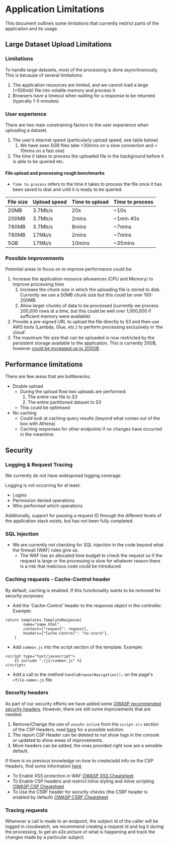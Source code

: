 # Application Limitations

This document outlines some limitations that currently restrict parts of the application and its usage.

## Large Dataset Upload Limitations

### Limitations

To handle large datasets, most of the processing is done asynchronously. This is because of several limitations:

1. The application resources are limited, and we cannot load a large (>500mb) file into volatile memory and process it
2. Browsers have a timeout when waiting for a response to be returned (typically 1-5 minutes)

### User experience

There are two main constraining factors to the user experience when uploading a dataset.

1. The user’s internet speed (particularly upload speed, see table below)
    1. We have seen 5GB files take >30mins on a slow connection and < 10mins on a fast one)
2. The time it takes to process the uploaded file in the background before it is able to be queried etc.

#### File upload and processing rough benchmarks

- `Time to process` refers to the time it takes to process the file once it has been saved to disk and until it is ready
  to be queried.

| File size | Upload speed | Time to upload | Time to process |
|-----------|--------------|----------------|-----------------|
| 20MB      | 3.7Mb/s      | 20s            | ~10s            |
| 200MB     | 3.7Mb/s      | 2mins          | ~1min 40s       |
| 780MB     | 3.7Mb/s      | 8mins          | ~7mins          |
| 780MB     | 17Mb/s       | 2mins          | ~7mins          |
| 5GB       | 17Mb/s       | 10mins         | ~35mins         |

### Possible improvements

Potential areas to focus on to improve performance could be:

1. Increase the application resource allowances (CPU and Memory) to improve processing time
    1. Increase the chunk size in which the uploading file is stored to disk. Currently we use a 50MB chunk size but
       this could be over 100-200MB.
    2. Allow larger chunks of data to be processed (currently we process 200,000 rows at a time, but this could be well
       over 1,000,000 if sufficient memory were available)
2. Provide a pre-signed URL to upload the file directly to S3 and then use AWS tools (Lambda, Glue, etc.) to perform
   processing exclusively in ‘the cloud’.
3. The maximum file size that can be uploaded is now restricted by the persistent storage available to the application.
   This is currently 20GB,
   however [could be increased up to 200GB](https://docs.aws.amazon.com/AmazonECS/latest/developerguide/fargate-task-storage.html)
   .

## Performance limitations

There are few areas that are bottlenecks:

- Double upload
    - During the upload flow two uploads are performed:
        1. The entire raw file to S3
        2. The entire partitioned dataset to S3
    - This could be optimised
- No caching
    - Could look at caching query results (beyond what comes out of the box with Athena)
    - Caching responses for other endpoints if no changes have occurred in the meantime

## Security

### Logging & Request Tracing

We currently do not have widespread logging coverage.

Logging is not occurring for at least:

- Logins
- Permission denied operations
- Who performed which operations

Additionally, support for passing a request ID through the different levels of the application stack exists, but has not
been fully completed.

### SQL Injection

- We are currently not checking for SQL injection in the code beyond what the firewall (WAF) rules give us.
    - The WAF has an allocated time budget to check the request so if the request is large or the processing is slow for
      whatever reason there is a risk that malicious code could be introduced.

### Caching requests - Cache-Control header

By default, caching is enabled. If this functionality wants to be removed for security purposes:
- Add the 'Cache-Control' header to the response object in the controller. Example:
```
return templates.TemplateResponse(
        name="name.html",
        context={"request": request},
        headers={"Cache-Control": "no-store"},
    )
```
- Add `common.js` into the script section of the template. Example:
```
<script type="text/javascript">
    {% include "./js/common.js" %}
</script>
```
- Add a call to the method `handleBrowserNavigation();` on the page's `<file-name>.js` file.

### Security headers

As part of our security efforts we have added some
[OWASP recommended security headers](https://owasp.org/www-project-secure-headers/). However, there are still some
improvements that are needed:
1. Remove/Change the use of `unsafe-inline` from the `script-src` section of the CSP Headers, read
[here](https://developer.mozilla.org/en-US/docs/Web/HTML/Global_attributes/nonce) for a possible solution.
2. The report CSP Header can be deleted to not show logs in the console or updated to show areas of improvements.
3. More headers can be added, the ones provided right now are a sensible default.

If there is no previous knowledge on how to create/add info on the CSP Headers, find some information
[here](https://www.uriports.com/blog/creating-a-content-security-policy-csp/)

- To Enable XSS protection in
  WAF [OWASP XSS Cheatsheet](https://cheatsheetseries.owasp.org/cheatsheets/Cross_Site_Scripting_Prevention_Cheat_Sheet.html)
- To Enable CSP headers and restrict inline styling and inline
  scripting [OWASP CSP Cheatsheet](https://cheatsheetseries.owasp.org/cheatsheets/Content_Security_Policy_Cheat_Sheet.html)
- To Use the CSRF header for security checks (the CSRF header is enabled by
  default) [OWASP CSRF Cheatsheet](https://cheatsheetseries.owasp.org/cheatsheets/Cross-Site_Request_Forgery_Prevention_Cheat_Sheet.html)

### Tracing requests
Whenever a call is made to an endpoint, the subject id of the caller will be logged in cloudwatch, we recommend
creating a request id and log it during the processing, to get an e2e picture of what is happening and track the
changes made by a particular subject.
